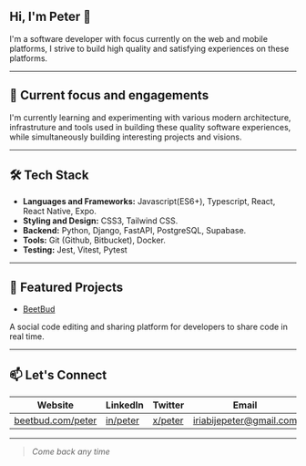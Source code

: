 ## Hi, I'm Peter 👋
I'm a software developer with focus currently on the web and mobile platforms, I strive to build high quality and satisfying experiences on these platforms.

---

## 🔭 Current focus and engagements
I'm currently learning and experimenting with various modern architecture, infrastruture and tools used in building these quality software experiences, while simultaneously building interesting projects and visions.

---

## 🛠️ Tech Stack
- **Languages and Frameworks:** Javascript(ES6+), Typescript, React, React Native, Expo.
- **Styling and Design:** CSS3, Tailwind CSS.
- **Backend:** Python, Django, FastAPI, PostgreSQL, Supabase.
- **Tools:** Git (Github, Bitbucket), Docker.
- **Testing:** Jest, Vitest, Pytest

---

## 🚀 Featured Projects
- [BeetBud](https://beetbud.com)
<div>A social code editing and sharing platform for developers to share code in real time.</div>

---

## 📫 Let's Connect
| Website | LinkedIn | Twitter | Email |
|---------|----------|---------|-------|
|[beetbud.com/peter](https://beetbud.com/peter)|[in/peter](https://www.linkedin.com/in/peter-ehigbai-633346269/)|[x/peter](https://www.linkedin.com/in/peter-ehigbai-633346269/)|[iriabijepeter@gmail.com](mailto:contact@iriabijepeter@gmail.com)

---

> *Come back any time*
